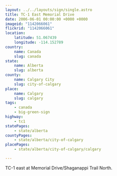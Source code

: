 ```yaml
---
layout: ../../layouts/sign/single.astro
title: TC-1 East Memorial Drive
date: 2006-06-01 00:00:00 +0000 +0000
imageid: "1142066061"
flickrid: "1142066061"
location:
    latitude: 51.067439
    longitude: -114.152789
country:
    name: Canada
    slug: canada
state:
    name: Alberta
    slug: alberta
county:
    name: Calgary City
    slug: city-of-calgary
place:
    name: Calgary
    slug: calgary
tags:
    - canada
    - big-green-sign
highway:
    - tc1
statePages:
    - state/alberta
countyPages:
    - state/alberta/city-of-calgary
placePages:
    - state/alberta/city-of-calgary/calgary

---
```

TC-1 east at Memorial Drive/Shaganappi Trail North.